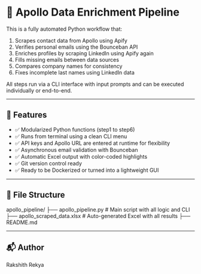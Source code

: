 # 🚀 Apollo Data Enrichment Pipeline

This is a fully automated Python workflow that:
1. Scrapes contact data from Apollo using Apify
2. Verifies personal emails using the Bounceban API
3. Enriches profiles by scraping LinkedIn using Apify again
4. Fills missing emails between data sources
5. Compares company names for consistency
6. Fixes incomplete last names using LinkedIn data

All steps run via a CLI interface with input prompts and can be executed individually or end-to-end.

---

## 🔧 Features

- ✅ Modularized Python functions (step1 to step6)
- ✅ Runs from terminal using a clean CLI menu
- ✅ API keys and Apollo URL are entered at runtime for flexibility
- ✅ Asynchronous email validation with Bounceban
- ✅ Automatic Excel output with color-coded highlights
- ✅ Git version control ready
- ✅ Ready to be Dockerized or turned into a lightweight GUI

---

## 📁 File Structure

apollo_pipeline/ ├── apollo_pipeline.py # Main script with all logic and CLI 
                 ├── apollo_scraped_data.xlsx # Auto-generated Excel with all results 
                 ├── README.md 

---
## 📬 Author 
Rakshith Rekya

